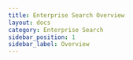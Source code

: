 ```yaml
---
title: Enterprise Search Overview
layout: docs
category: Enterprise Search
sidebar_position: 1
sidebar_label: Overview
---
```

